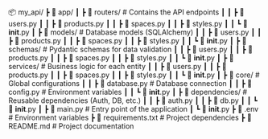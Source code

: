 📦 my_api/
 ┣ 📂 app/
 ┃ ┣ 📂 routers/            # Contains the API endpoints
 ┃ ┃ ┣ 📜 users.py
 ┃ ┃ ┣ 📜 products.py
 ┃ ┃ ┣ 📜 spaces.py
 ┃ ┃ ┣ 📜 styles.py
 ┃ ┃ ┗ 📜 __init__.py
 ┃ ┣ 📂 models/             # Database models (SQLAlchemy)
 ┃ ┃ ┣ 📜 users.py
 ┃ ┃ ┣ 📜 products.py
 ┃ ┃ ┣ 📜 spaces.py
 ┃ ┃ ┣ 📜 styles.py
 ┃ ┃ ┗ 📜 __init__.py
 ┃ ┣ 📂 schemas/            # Pydantic schemas for data validation
 ┃ ┃ ┣ 📜 users.py
 ┃ ┃ ┣ 📜 products.py
 ┃ ┃ ┣ 📜 spaces.py
 ┃ ┃ ┣ 📜 styles.py
 ┃ ┃ ┗ 📜 __init__.py
 ┃ ┣ 📂 services/           # Business logic for each entity
 ┃ ┃ ┣ 📜 users.py
 ┃ ┃ ┣ 📜 products.py
 ┃ ┃ ┣ 📜 spaces.py
 ┃ ┃ ┣ 📜 styles.py
 ┃ ┃ ┗ 📜 __init__.py
 ┃ ┣ 📂 core/               # Global configurations
 ┃ ┃ ┣ 📜 database.py       # Database connection
 ┃ ┃ ┣ 📜 config.py         # Environment variables
 ┃ ┃ ┗ 📜 __init__.py
 ┃ ┣ 📂 dependencies/       # Reusable dependencies (Auth, DB, etc.)
 ┃ ┃ ┣ 📜 auth.py
 ┃ ┃ ┣ 📜 db.py
 ┃ ┃ ┗ 📜 __init__.py
 ┃ ┣ 📜 main.py             # Entry point of the application
 ┃ ┗ 📜 __init__.py
 ┣ 📜 .env                  # Environment variables
┣ 📜 requirements.txt       # Project dependencies
┣ 📜 README.md              # Project documentation